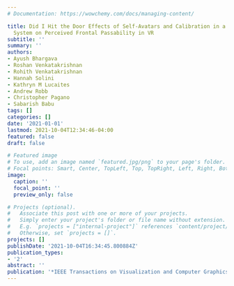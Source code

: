 ```yaml
---
# Documentation: https://wowchemy.com/docs/managing-content/

title: Did I Hit the Door Effects of Self-Avatars and Calibration in a Person-Plus-Virtual-Object
  System on Perceived Frontal Passability in VR
subtitle: ''
summary: ''
authors:
- Ayush Bhargava
- Roshan Venkatakrishnan
- Rohith Venkatakrishnan
- Hannah Solini
- Kathryn M Lucaites
- Andrew Robb
- Christopher Pagano
- Sabarish Babu
tags: []
categories: []
date: '2021-01-01'
lastmod: 2021-10-04T12:34:46-04:00
featured: false
draft: false

# Featured image
# To use, add an image named `featured.jpg/png` to your page's folder.
# Focal points: Smart, Center, TopLeft, Top, TopRight, Left, Right, BottomLeft, Bottom, BottomRight.
image:
  caption: ''
  focal_point: ''
  preview_only: false

# Projects (optional).
#   Associate this post with one or more of your projects.
#   Simply enter your project's folder or file name without extension.
#   E.g. `projects = ["internal-project"]` references `content/project/deep-learning/index.md`.
#   Otherwise, set `projects = []`.
projects: []
publishDate: '2021-10-04T16:34:45.800884Z'
publication_types:
- '2'
abstract: ''
publication: '*IEEE Transactions on Visualization and Computer Graphics*'
---
```


